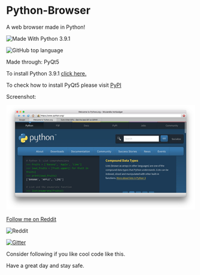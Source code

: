# Python-Browser
A web browser made in Python!

<img src="https://img.shields.io/badge/Made%20With%20-Python%203.9.1-blue.svg" alt="Made With Python 3.9.1">

![GitHub top language](https://img.shields.io/github/languages/top/tech35/Python-Browser)

Made through: PyQt5

To install Python 3.9.1 [click here.](https://www.python.org/downloads/)

To check how to install PyQt5 please visit [PyPI](https://pypi.org/)

Screenshot:

![ ](https://github.com/tech35/Python-Browser/blob/main/screenshot-browser-tabbed.jpg?raw=true)

[Follow me on Reddit](https://reddit.com/user/tech-35/)

![Reddit](https://img.shields.io/badge/Reddit-FF4500?style=for-the-badge&logo=reddit&logoColor=white)

[![Gitter](https://badges.gitter.im/tech35/community.svg)](https://gitter.im/tech35/community?utm_source=badge&utm_medium=badge&utm_campaign=pr-badge)

Consider following if you like cool code like this.


Have a great day and stay safe.

